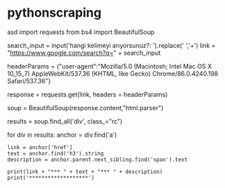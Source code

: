 # pythonscraping
asd
import requests
from bs4 import BeautifulSoup

search_input = input('hangi kelimeyi arıyorsunuz?: ').replace(' ','+')
link = "https://www.google.com/search?q=" + search_input

headerParams = {"user-agent":"Mozilla/5.0 (Macintosh; Intel Mac OS X 10_15_7) AppleWebKit/537.36 (KHTML, like Gecko) Chrome/86.0.4240.198 Safari/537.36"}

response = requests.get(link, headers = headerParams)

soup = BeautifulSoup(response.content,"html.parser")

results = soup.find_all('div', class_="rc")

for div in results:
    anchor = div.find('a')

    link = anchor['href']
    text = anchor.find('h3').string
    description = anchor.parent.next_sibling.find('span').text

    print(link + "*** " + text + "*** " + description)
    print('*******************')
